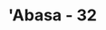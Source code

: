 ---
title: "'Abasa - 32"
no: 32
arabic_no: ٣٢
ayah: مَتَاعًا لَّكُمْ وَلِاَنْعَامِكُمْۗ
translation: "(Semua itu) untuk kesenanganmu dan untuk hewan-hewan ternakmu."
tafsir: "Semua itu merupakan harta benda untuk kesenangan hidup manusia, dan merupakan makanan baginya dan bagi ternaknya."
---